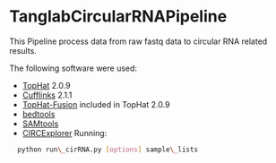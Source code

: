 TanglabCircularRNAPipeline
==========================
This Pipeline process data from raw fastq data to circular RNA related results.

The following software were used:
* [TopHat](http://cufflinks.cbcb.umd.edu) 2.0.9
* [Cufflinks](http://cufflinks.cbcb.umd.edu) 2.1.1
* [TopHat-Fusion](http://ccb.jhu.edu/software/tophat/fusion_index.html) included in TopHat 2.0.9
* [bedtools](https://github.com/arq5x/bedtools2)
* [SAMtools](http://samtools.sourceforge.net)
* [CIRCExplorer](http:////github.com/Yanglab/CIRCexplorer/)
Running:
```bash
  python run\_cirRNA.py [options] sample\_lists 
```

